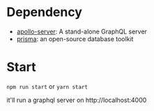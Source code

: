# Dependency
* [apollo-server](https://www.apollographql.com/docs/apollo-server/): A stand-alone GraphQL server
* [prisma](https://www.prisma.io/): an open-source database toolkit

# Start
`npm run start`
or
`yarn start`

it'll run a graphql server on http://localhost:4000

